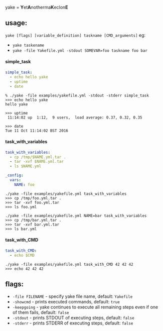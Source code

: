 yake = **Y**et**A**notherma**K**eclon**E**

## usage:
`yake [flags] [variable_definition] taskname [CMD_arguments]`
eg:
* `yake taskename`
* `yake -file Yakefile.yml -stdout SOMEVAR=foo taskname foo bar`

#### simple_task
```yaml
simple_task:
  - echo hello yake
  - uptime
  - date
```
```
% ./yake -file examples/yakefile.yml -stdout -stderr simple_task
>>> echo hello yake
hello yake

>>> uptime
 11:14:02 up  1:12,  9 users,  load average: 0.37, 0.32, 0.35

>>> date
Tue 11 Oct 11:14:02 BST 2016

```
#### task_with_variables
```yaml
task_with_variables:
  - cp /tmp/$NAME.yml.tar .
  - tar -xvf $NAME.yml.tar
  - ls $NAME.yml

_config:
  vars:
    NAME: foo
```
```
./yake -file examples/yakefile.yml task_with_variables
>>> cp /tmp/foo.yml.tar .
>>> tar -xvf foo.yml.tar
>>> ls foo.yml
```
```
./yake -file examples/yakefile.yml NAME=bar task_with_variables
>>> cp /tmp/bar.yml.tar .
>>> tar -xvf bar.yml.tar
>>> ls bar.yml
```

#### task_with_CMD
```yaml
task_with_CMD:
  - echo $CMD
```
```
./yake -file examples/yakefile.yml task_with_CMD 42 42 42
>>> echo 42 42 42
```

## flags:

* `-file FILENAME` - specify yake file name, default: `Yakefile`
* `-showcmd` - prints executed commands, default: `true`
* `-keepgoing` - yake continues to execute all remaining steps even if one of them fails, default: `false`
* `-stdout` - prints STDOUT of executing steps, default: `false`
* `-stderr` - prints STDERR  of executing steps, default: `false`
